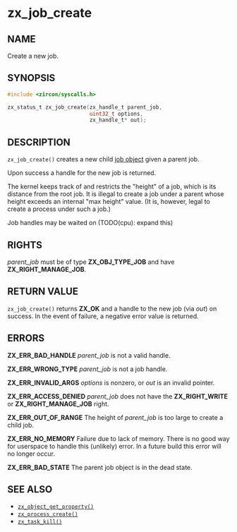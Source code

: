 # zx_job_create

## NAME

<!-- Updated by update-docs-from-abigen, do not edit. -->

Create a new job.

## SYNOPSIS

<!-- Updated by update-docs-from-abigen, do not edit. -->

```c
#include <zircon/syscalls.h>

zx_status_t zx_job_create(zx_handle_t parent_job,
                          uint32_t options,
                          zx_handle_t* out);
```

## DESCRIPTION

`zx_job_create()` creates a new child [job object](/docs/concepts/objects/job.md) given a
parent job.

Upon success a handle for the new job is returned.

The kernel keeps track of and restricts the "height" of a job, which is its
distance from the root job. It is illegal to create a job under a parent whose
height exceeds an internal "max height" value. (It is, however, legal to create
a process under such a job.)

Job handles may be waited on (TODO(cpu): expand this)

## RIGHTS

<!-- Updated by update-docs-from-abigen, do not edit. -->

*parent_job* must be of type **ZX_OBJ_TYPE_JOB** and have **ZX_RIGHT_MANAGE_JOB**.

## RETURN VALUE

`zx_job_create()` returns **ZX_OK** and a handle to the new job
(via *out*) on success.  In the event of failure, a negative error value
is returned.

## ERRORS

**ZX_ERR_BAD_HANDLE**  *parent_job* is not a valid handle.

**ZX_ERR_WRONG_TYPE**  *parent_job* is not a job handle.

**ZX_ERR_INVALID_ARGS**  *options* is nonzero, or *out* is an invalid pointer.

**ZX_ERR_ACCESS_DENIED**  *parent_job* does not have the **ZX_RIGHT_WRITE** or
**ZX_RIGHT_MANAGE_JOB** right.

**ZX_ERR_OUT_OF_RANGE**  The height of *parent_job* is too large to create a child job.

**ZX_ERR_NO_MEMORY**  Failure due to lack of memory.
There is no good way for userspace to handle this (unlikely) error.
In a future build this error will no longer occur.

**ZX_ERR_BAD_STATE**  The parent job object is in the dead state.

## SEE ALSO

 - [`zx_object_get_property()`]
 - [`zx_process_create()`]
 - [`zx_task_kill()`]

<!-- References updated by update-docs-from-abigen, do not edit. -->

[`zx_object_get_property()`]: object_get_property.md
[`zx_process_create()`]: process_create.md
[`zx_task_kill()`]: task_kill.md
